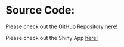 # Source Code:

Please check out the GitHub Repository [here!](https://github.com/lixhyun/Group128/tree/main)

Please check out the Shiny App [here!](https://xinyangli.shinyapps.io/Group128/)
